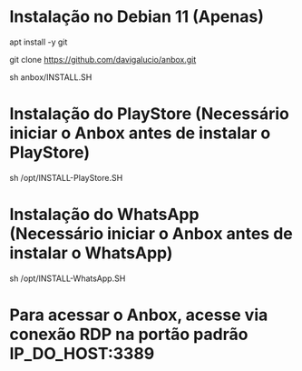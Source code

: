 # Instalação no Debian 11 (Apenas)

apt install -y git

git clone https://github.com/davigalucio/anbox.git

sh anbox/INSTALL.SH

# Instalação do PlayStore (Necessário iniciar o Anbox antes de instalar o PlayStore)

sh /opt/INSTALL-PlayStore.SH

# Instalação do WhatsApp (Necessário iniciar o Anbox antes de instalar o WhatsApp)

sh /opt/INSTALL-WhatsApp.SH

# Para acessar o Anbox, acesse via conexão RDP na portão padrão IP_DO_HOST:3389

